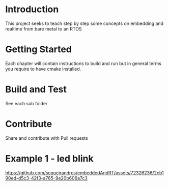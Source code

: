 # Introduction 
This project seeks to teach step by step some concepts on embedding and realtime from bare metal to an RTOS

# Getting Started
Each chapter will contain instructions to build and run but in general terms you require to have cmake installed.

# Build and Test
See each sub folder

# Contribute
Share and contribute with Pull requests

# Example 1 - led blink 

https://github.com/sequeirandres/embeddedAndRT/assets/72326236/2cb190ed-d5c3-42f3-a765-9e20b606a7c3

